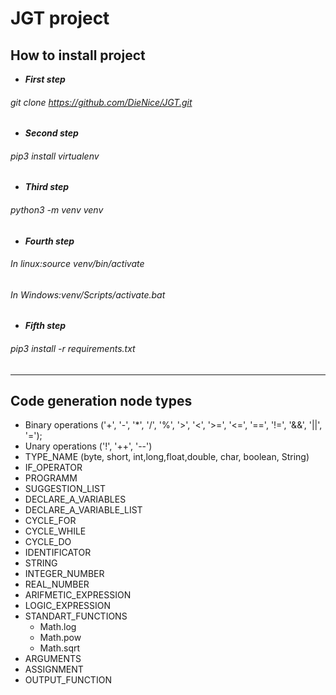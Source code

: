 # JGT project

## How to install project
* ***First step***
###### git clone https://github.com/DieNice/JGT.git

* ***Second step***

###### pip3 install virtualenv

* ***Third step***

###### python3 -m venv venv

* ***Fourth step***

###### In linux:source venv/bin/activate

###### In Windows:venv/Scripts/activate.bat

* ***Fifth step***

###### pip3 install -r requirements.txt

***

## Code generation node types

* Binary operations ('+', '-', '*', '/', '%', '>', '<', '>=', '<=', '==', '!=', '&&', '||', '=');
* Unary operations ('!', '++', '--')
* TYPE_NAME (byte, short, int,long,float,double, char, boolean, String)
* IF_OPERATOR
* PROGRAMM
* SUGGESTION_LIST
* DECLARE_A_VARIABLES
* DECLARE_A_VARIABLE_LIST
* CYCLE_FOR
* CYCLE_WHILE
* CYCLE_DO
* IDENTIFICATOR
* STRING
* INTEGER_NUMBER
* REAL_NUMBER
* ARIFMETIC_EXPRESSION
* LOGIC_EXPRESSION
* STANDART_FUNCTIONS
    * Math.log
    * Math.pow
    * Math.sqrt
* ARGUMENTS
* ASSIGNMENT
* OUTPUT_FUNCTION

